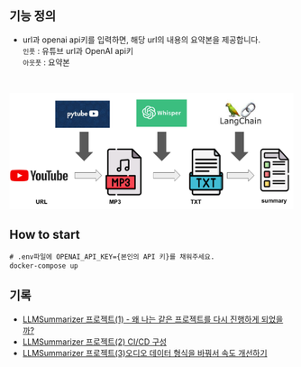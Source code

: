 

## 기능 정의
- url과 openai api키를 입력하면, 해당 url의 내용의 요약본을 제공합니다.  
`인풋` : 유튜브 url과 OpenAI api키  
`아웃풋` : 요약본
<br>


![](img/llmsummarizer-pipeline.png)

## How to start
```
# .env파일에 OPENAI_API_KEY={본인의 API 키}를 채워주세요.
docker-compose up
```

## 기록
- [LLMSummarizer 프로젝트(1) - 왜 나는 같은 프로젝트를 다시 진행하게 되었을까?](https://watanka.github.io/blog/posts/LLMSummarizer%ED%94%84%EB%A1%9C%EC%A0%9D%ED%8A%B81/)
- [LLMSummarizer 프로젝트(2) CI/CD 구성](https://watanka.github.io/blog/posts/LLMSummarizer%ED%94%84%EB%A1%9C%EC%A0%9D%ED%8A%B82/)
- [LLMSummarizer 프로젝트(3)오디오 데이터 형식을 바꿔서 속도 개선하기](https://watanka.github.io/blog/posts/LLMSummarizer%ED%94%84%EB%A1%9C%EC%A0%9D%ED%8A%B83/)

